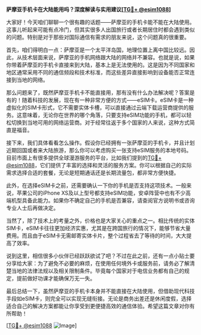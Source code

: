 **萨摩亚手机卡在大陆能用吗？深度解读与实用建议[[TG💪+ @esim1088](https://t.me/s/esim1088)]**

大家好！今天咱们聊聊一个很有趣的话题——萨摩亚的手机卡能不能在大陆使用。这事儿听起来可能有点冷门，但其实很多人出国旅行或者长期居住时都会遇到类似的问题。特别是对于那些对国际通信有需求的朋友来说，这个问题真的很重要。

首先，咱们得明白一点：萨摩亚是一个太平洋岛国，地理位置上离中国比较远。因此，从技术层面来说，萨摩亚的手机网络跟大陆的网络并不兼容。也就是说，如果你带着萨摩亚的手机卡直接来到大陆，基本上是无法使用的。这是因为不同国家和地区通常采用不同的通信频段和技术标准，而这些差异直接影响到设备能否正常连接到当地的网络。

那么问题来了，既然萨摩亚手机卡不能直接用，那有没有什么办法解决呢？答案是有的！随着科技的发展，现在有一种非常方便的方式——eSIM卡。eSIM卡是一种虚拟化的SIM卡形式，它不需要实体卡槽，可以直接通过云端下载运营商提供的服务。这意味着，无论你在世界的哪个角落，只要支持eSIM功能的手机，都可以轻松切换到当地可用的网络运营商。对于经常往返于多个国家的人来说，这种方式简直是福音。

接下来，我们具体看看怎么操作。假设你已经拥有一张萨摩亚的手机卡，并且计划近期回国或者来大陆旅游，那么你可以考虑购买一张支持eSIM服务的本地号码。目前市面上有很多提供全球漫游服务的平台，比如我们提到的[TG💪+ @esim1088](https://t.me/s/esim1088)，它们提供了丰富的选择和灵活的服务方案。你可以根据自己的实际需求选择合适的套餐，无论是短期通话还是长期流量包，都非常方便快捷。

此外，在选择eSIM卡之前，还需要确认一下你的手机是否支持这项技术。一般来说，苹果公司的iPhone XS及以上型号都支持eSIM功能，安卓阵营中也有不少高端机型具备此能力。如果你不确定自己的手机是否兼容，请查阅官方说明书或咨询专业人士后再做决定。

当然了，除了技术上的考量之外，价格也是大家关心的重点之一。相比传统的实体SIM卡，eSIM卡往往更加经济实惠，尤其是在跨国旅行的情况下，能够节省大量费用。而且由于eSIM卡无需邮寄实体卡片，整个过程省去了等待的时间，大大提高了效率。

说到这里，相信很多小伙伴已经跃跃欲试了吧？不过在此之前，还有一点小贴士要分享给大家：为了避免不必要的麻烦，在使用任何境外卡或服务前，请务必了解清楚当地的法律法规以及相关限制条件。毕竟每个国家对于电信业务都有自己的规定，提前做好功课才能确保万无一失。

最后总结一下，虽然萨摩亚的手机卡本身并不能直接在大陆使用，但借助现代科技手段如eSIM卡，则完全可以实现无缝衔接。无论是商务出差还是休闲度假，选择适合自己的解决方案都能让你享受到更便捷高效的通信体验。希望这篇文章对你有所帮助！

[[TG💪+ @esim1088](https://t.me/s/esim1088) ![Image](https://i.postimg.cc/4NQfJmqS/Snipaste-2025-05-13-00-14-12.png)]